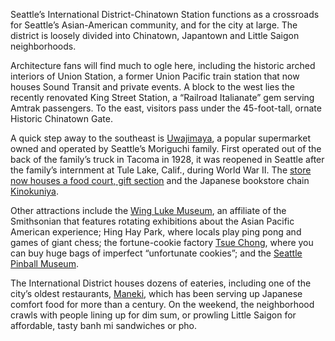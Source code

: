Seattle’s International District-Chinatown Station functions as a crossroads for Seattle’s Asian-American community, and for the city at large. The district is loosely divided into Chinatown, Japantown and Little Saigon neighborhoods.
 
Architecture fans will find much to ogle here, including the historic arched interiors of Union Station, a former Union Pacific train station that now houses Sound Transit and private events. A block to the west lies the recently renovated King Street Station, a “Railroad Italianate” gem serving Amtrak passengers. To the east, visitors pass under the 45-foot-tall, ornate Historic Chinatown Gate.
 
A quick step away to the southeast is [Uwajimaya](http://www.uwajimaya.com/), a popular supermarket owned and operated by Seattle’s Moriguchi family. First operated out of the back of the family’s truck in Tacoma in 1928, it was reopened in Seattle after the family’s internment at Tule Lake, Calif., during World War II. The [store now houses a food court, gift section](http://www.seattletimes.com/life/lifestyle/uwajimaya-a-link-to-tastes-of-home-for-asian-immigrants/) and the Japanese bookstore chain [Kinokuniya](http://www.kinokuniya.com/us/).

Other attractions include the [Wing Luke Museum](http://www.wingluke.org/), an affiliate of the Smithsonian that features rotating exhibitions about the Asian Pacific American experience; Hing Hay Park, where locals play ping pong and games of giant chess; the fortune-cookie factory [Tsue Chong](http://www.seattletimes.com/pacific-nw-magazine/one-family-has-been-making-noodles-at-tsue-chong-for-nearly-100-years/), where you can buy huge bags of imperfect “unfortunate cookies”; and the [Seattle Pinball Museum](http://www.seattletimes.com/life/travel/pinball-wizards-seattle-museum-part-of-revival/). 
 
The International District houses dozens of eateries, including one of the city’s oldest restaurants, [Maneki](http://www.manekirestaurant.com/), which has been serving up Japanese comfort food for more than a century. On the weekend, the neighborhood crawls with people lining up for dim sum, or prowling Little Saigon for affordable, tasty banh mi sandwiches or pho. 